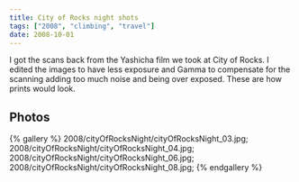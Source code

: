 ```yaml
---
title: City of Rocks night shots
tags: ["2008", "climbing", "travel"]
date: 2008-10-01
---
```

I got the scans back from the Yashicha film we took at City of Rocks.  I edited the images to have less exposure and Gamma to compensate for the scanning adding too much noise and being over exposed.  These are how prints would look.

## Photos 

{% gallery %} 
2008/cityOfRocksNight/cityOfRocksNight_03.jpg;
2008/cityOfRocksNight/cityOfRocksNight_04.jpg;
2008/cityOfRocksNight/cityOfRocksNight_06.jpg;
2008/cityOfRocksNight/cityOfRocksNight_08.jpg;
{% endgallery %}
